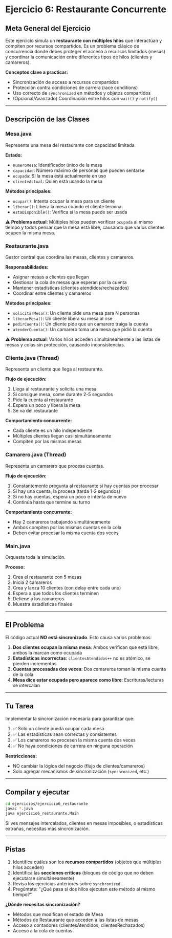 # Ejercicio 6: Restaurante Concurrente

## Meta General del Ejercicio

Este ejercicio simula un **restaurante con múltiples hilos** que interactúan y compiten por recursos compartidos. Es un problema clásico de concurrencia donde debes proteger el acceso a recursos limitados (mesas) y coordinar la comunicación entre diferentes tipos de hilos (clientes y camareros).

**Conceptos clave a practicar:**
- Sincronización de acceso a recursos compartidos
- Protección contra condiciones de carrera (race conditions)
- Uso correcto de `synchronized` en métodos y objetos compartidos
- (Opcional/Avanzado) Coordinación entre hilos con `wait()` y `notify()`

---

## Descripción de las Clases

### **Mesa.java**
Representa una mesa del restaurante con capacidad limitada.

**Estado:**
- `numeroMesa`: Identificador único de la mesa
- `capacidad`: Número máximo de personas que pueden sentarse
- `ocupada`: Si la mesa está actualmente en uso
- `clienteActual`: Quién está usando la mesa

**Métodos principales:**
- `ocupar()`: Intenta ocupar la mesa para un cliente
- `liberar()`: Libera la mesa cuando el cliente termina
- `estaDisponible()`: Verifica si la mesa puede ser usada

⚠️ **Problema actual**: Múltiples hilos pueden verificar `ocupada` al mismo tiempo y todos pensar que la mesa está libre, causando que varios clientes ocupen la misma mesa.

### **Restaurante.java**
Gestor central que coordina las mesas, clientes y camareros.

**Responsabilidades:**
- Asignar mesas a clientes que llegan
- Gestionar la cola de mesas que esperan por la cuenta
- Mantener estadísticas (clientes atendidos/rechazados)
- Coordinar entre clientes y camareros

**Métodos principales:**
- `solicitarMesa()`: Un cliente pide una mesa para N personas
- `liberarMesa()`: Un cliente libera su mesa al irse
- `pedirCuenta()`: Un cliente pide que un camarero traiga la cuenta
- `atenderCuenta()`: Un camarero toma una mesa que pidió la cuenta

⚠️ **Problema actual**: Varios hilos acceden simultáneamente a las listas de mesas y colas sin protección, causando inconsistencias.

### **Cliente.java** (Thread)
Representa un cliente que llega al restaurante.

**Flujo de ejecución:**
1. Llega al restaurante y solicita una mesa
2. Si consigue mesa, come durante 2-5 segundos
3. Pide la cuenta al restaurante
4. Espera un poco y libera la mesa
5. Se va del restaurante

**Comportamiento concurrente:**
- Cada cliente es un hilo independiente
- Múltiples clientes llegan casi simultáneamente
- Compiten por las mismas mesas

### **Camarero.java** (Thread)
Representa un camarero que procesa cuentas.

**Flujo de ejecución:**
1. Constantemente pregunta al restaurante si hay cuentas por procesar
2. Si hay una cuenta, la procesa (tarda 1-2 segundos)
3. Si no hay cuentas, espera un poco e intenta de nuevo
4. Continúa hasta que termine su turno

**Comportamiento concurrente:**
- Hay 2 camareros trabajando simultáneamente
- Ambos compiten por las mismas cuentas en la cola
- Deben evitar procesar la misma cuenta dos veces

### **Main.java**
Orquesta toda la simulación.

**Proceso:**
1. Crea el restaurante con 5 mesas
2. Inicia 2 camareros
3. Crea y lanza 10 clientes (con delay entre cada uno)
4. Espera a que todos los clientes terminen
5. Detiene a los camareros
6. Muestra estadísticas finales

---

## El Problema

El código actual **NO está sincronizado**. Esto causa varios problemas:

1. **Dos clientes ocupan la misma mesa**: Ambos verifican que está libre, ambos la marcan como ocupada
2. **Estadísticas incorrectas**: `clientesAtendidos++` no es atómico, se pierden incrementos
3. **Cuentas procesadas dos veces**: Dos camareros toman la misma cuenta de la cola
4. **Mesa dice estar ocupada pero aparece como libre**: Escrituras/lecturas se intercalan

---

## Tu Tarea

Implementar la sincronización necesaria para garantizar que:

1. ✅ Solo un cliente pueda ocupar cada mesa
2. ✅ Las estadísticas sean correctas y consistentes
3. ✅ Los camareros no procesen la misma cuenta dos veces
4. ✅ No haya condiciones de carrera en ninguna operación

**Restricciones:**
- NO cambiar la lógica del negocio (flujo de clientes/camareros)
- Solo agregar mecanismos de sincronización (`synchronized`, etc.)

---

## Compilar y ejecutar

```bash
cd ejercicios/ejercicio6_restaurante
javac *.java
java ejercicio6_restaurante.Main
```

Si ves mensajes intercalados, clientes en mesas imposibles, o estadísticas extrañas, necesitas más sincronización.

---

## Pistas

1. Identifica cuáles son los **recursos compartidos** (objetos que múltiples hilos acceden)
2. Identifica las **secciones críticas** (bloques de código que no deben ejecutarse simultáneamente)
3. Revisa los ejercicios anteriores sobre `synchronized`
4. Pregúntate: "¿Qué pasa si dos hilos ejecutan este método al mismo tiempo?"

**¿Dónde necesitas sincronización?**
- Métodos que modifican el estado de Mesa
- Métodos de Restaurante que acceden a las listas de mesas
- Acceso a contadores (clientesAtendidos, clientesRechazados)
- Acceso a la cola de cuentas
